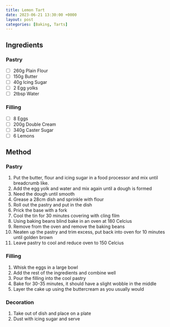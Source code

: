 ```yaml
---
title: Lemon Tart
date: 2023-06-21 13:30:00 +0000
layout: post
categories: [Baking, Tarts]
---
```

## Ingredients
### Pastry
- [ ] 260g Plain Flour	
- [ ] 150g Butter
- [ ] 40g Icing Sugar
- [ ] 2 Egg yolks
- [ ] 2tbsp Water
	
### Filling	
- [ ] 8 Eggs
- [ ] 200g Double Cream
- [ ] 340g Caster Sugar
- [ ] 6 Lemons

## Method
### Pastry
1. Put the butter, flour and icing sugar in a food processor and mix until breadcrumb like.
2. Add the egg yolk and water and mix again until a dough is formed
3. Need the dough until smooth
3. Grease a 28cm dish and sprinkle with flour
4. Roll out the pastry and put in the dish
5. Prick the base with a fork
6. Cool the tin for 30 minutes covering with cling film
7. Using baking beans blind bake in an oven at 180 Celcius
8. Remove from the oven and remove the baking beans
9. Neaten up the pastry and trim excess, put back into oven for 10 minutes until golden brown
10. Leave pastry to cool and reduce oven to 150 Celcius

### Filling
1. Whisk the eggs in a large bowl
2. Add the rest of the ingredients and combine well
3. Pour the filling into the cool pastry
4. Bake for 30-35 minutes, it should have a slight wobble in the middle
5. Layer the cake up using the buttercream as you usually would

### Decoration
1. Take out of dish and place on a plate
2. Dust with icing sugar and serve